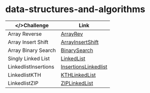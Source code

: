 # data-structures-and-algorithms

| </>Challenge      | Link |
| ----------- | ----------- |
| Array Reverse      | [ArrayRev](https://github.com/hamadbd/data-structures-and-algorithms/tree/main/array-reverse)       |
| Array Insert Shift | [ArrayInsertShift](https://github.com/hamadbd/data-structures-and-algorithms/tree/main/arrayInsertShift)|
| Array Binary Search | [BinarySearch](https://github.com/hamadbd/data-structures-and-algorithms/tree/main/binarySearch)|
| Singly Linked List | [LinkedList](https://github.com/hamadbd/data-structures-and-algorithms/tree/main/LinkedList)|
| LinkedlistInsertions | [InsertionsLinkedlist](https://github.com/hamadbd/data-structures-and-algorithms/blob/main/LinkedListInsertions)|
| LinkedlistKTH | [KTHLinkedList](https://github.com/hamadbd/data-structures-and-algorithms/tree/main/LinkedListKTH)|
| LinkedlistZIP | [ZIPLinkedList](https://github.com/hamadbd/data-structures-and-algorithms/tree/main/LinkedListZIP)|
